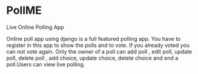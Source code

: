 <!-- <h1 align="center">Sponsor This Project By Following me!!</h1> -->

# PollME
Live Online Polling App

Online poll app using django is a full featured polling app. You have to register in this app to show the polls and to vote. If you already voted you can not vote again. Only the owner of a poll can add poll , edit poll, update poll, delete poll , add choice, update choice, delete choice and end a poll.Users can view live polling.

